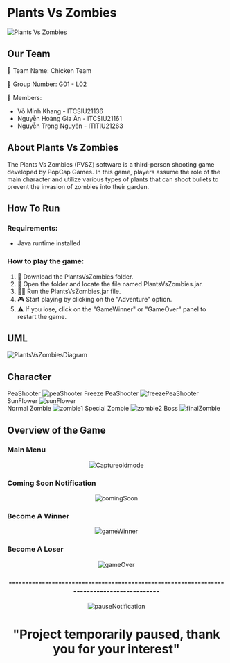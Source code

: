 # Plants Vs Zombies                 


![Plants Vs Zombies](https://github.com/leaser362/GameProject/assets/91241850/fa770c0a-494a-4ac6-b001-1e64747dc987)

## Our Team

🐔 Team Name: Chicken Team

👥 Group Number: G01 - L02

👥 Members:
- Võ Minh Khang - ITCSIU21136
- Nguyễn Hoàng Gia Ân - ITCSIU21161
- Nguyễn Trọng Nguyên - ITITIU21263

## About Plants Vs Zombies

The Plants Vs Zombies (PVSZ) software is a third-person shooting game developed by PopCap Games. In this game, players assume the role of the main character and utilize various types of plants that can shoot bullets to prevent the invasion of zombies into their garden.

<!-- ## How It Looks -->

<!-- ![Plants Vs Zombies Gameplay](https://github.com/leaser362/GameProject/assets/91241850/e9603e6d-5a21-4785-bd48-b1c5480d7289) -->


<!-- ## Folder Structure

The workspace contains two folders by default:

- `src`: the folder that maintains sources following the MVC model.
- `lib`: the folder that contains images used in the game.

Meanwhile, the compiled output files will be generated in the `bin` folder by default. -->

## How To Run

### Requirements:

- Java runtime installed

### How to play the game:

1. 🌱 Download the PlantsVsZombies folder.
2. 📂 Open the folder and locate the file named PlantsVsZombies.jar.
3. 🏃‍♂️ Run the PlantsVsZombies.jar file.
4. 🎮 Start playing by clicking on the "Adventure" option.
5. ⚠️ If you lose, click on the "GameWinner" or "GameOver" panel to restart the game.
   
## UML
![PlantsVsZombiesDiagram](https://github.com/leaser019/PlantVsZombie/assets/91241850/5725958b-bad1-40fd-853d-11d56f29c965)

## Character
                                                                                                             
 PeaShooter ![peaShooter](https://github.com/leaser019/PlantVsZombie/assets/91241850/e1fe8458-eee7-47f2-8203-38baf744e452) Freeze PeaShooter ![freezePeaShooter](https://github.com/leaser019/PlantVsZombie/assets/91241850/7ba3272d-a41c-421b-9035-da60ae295f93) SunFlower ![sunFlower](https://github.com/leaser019/PlantVsZombie/assets/91241850/2760a4e1-7deb-47da-8cb2-3616d1640f6e)         
 Normal Zombie ![zombie1](https://github.com/leaser019/PlantVsZombie/assets/91241850/210d7865-b532-43e9-b4de-52db6d29d6c8)
 Special Zombie ![zombie2](https://github.com/leaser019/PlantVsZombie/assets/91241850/5db67236-07ad-48ab-a56d-5c8a1740b052)
 Boss ![finalZombie](https://github.com/leaser019/PlantVsZombie/assets/91241850/beefae44-6d77-40ca-8d69-eb46b7f00f5c)

## Overview of the Game

  
### Main Menu
<div align = "center">  
  
![Captureoldmode](https://github.com/leaser019/PlantVsZombie/assets/91241850/2d24440a-4e16-41ee-b72e-b141f7ef232e)

</div>

### Coming Soon Notification

<div align = "center">  
  
![comingSoon](https://github.com/leaser019/PlantVsZombie/assets/91241850/7719f111-bfe8-4c96-a4c5-dc18961e465f)

</div>

### Become A Winner

<div align = "center">  
  
![gameWinner](https://github.com/leaser019/PlantVsZombie/assets/91241850/e9e8f090-5b20-4d60-9a19-40893baf011e)

</div>

### Become A Loser

<div align = "center">

![gameOver](https://github.com/leaser019/PlantVsZombie/assets/91241850/8f7f6728-95ec-49c6-a4b4-a5233eb0a329)

</div>
<div align = "center">
  
### -------------------------------------------------------------------------------------------

![pauseNotification](https://github.com/leaser019/PlantVsZombie/assets/91241850/7bdaa426-0ccc-4834-bdd3-653cb5345923)
# "Project temporarily paused, thank you for your interest"
</div>








